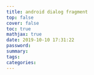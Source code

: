 ```yaml
---
title: android dialog fragment
top: false
cover: false
toc: true
mathjax: true
date: 2019-10-10 17:31:22
password:
summary:
tags:
categories:
---
```

